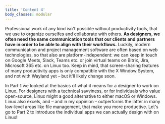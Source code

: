 ```yaml
---
title: 'Content 4'
body_classes: modular
---
```


Professional work of any kind isn't possible without productivity tools, that we use to organize ourselfes and collaborate with others. **As designers, we often need the same communication tools that our clients and partners have in order to be able to align with their workflows.** Luckily, modern communication and project management software are often based on web technologies, so that also are platform-independent: we can keep in touch on Google Meets, Slack, Teams etc. or join virtual teams on Bitrix, Jira, Microsoft 365 etc. on Linux too. Keep in mind, that screen-sharing features of many productivity apps is only compatible with the X Window System, and not with Wayland yet – but it'll likely change soon.

In Part 1 we looked at the basics of what it means for a designer to work on Linux. For designers with a technical savviness, or for individuals who value open-source, Linux might a good alternative to either macOS or Windows. Linux also excels, and – and in my oppinion – outperforms the latter in many low-level areas like file management, that make you more productive. Let's go to Part 2 to introduce the individual apps we can actually design with on Linux!